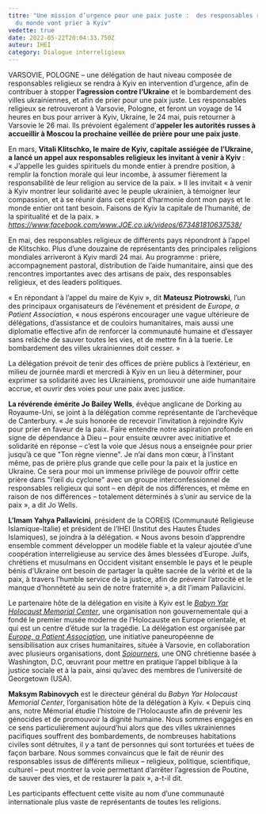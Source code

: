 ```yaml
---
titre: "Une mission d’urgence pour une paix juste :  des responsables religieux
  du monde vont prier à Kyiv"
vedette: true
date: 2022-05-22T20:04:33.750Z
auteur: IHEI
category: Dialogue interreligieux
---
```

VARSOVIE, POLOGNE – une délégation de haut niveau composée de responsables religieux se rendra à Kyiv en intervention d’urgence, afin de contribuer à stopper **l’agression contre l’Ukraine** et le bombardement des villes ukrainiennes, et afin de prier pour une paix juste. Les responsables religieux se retrouveront à Varsovie, Pologne, et feront un voyage de 14 heures en bus pour arriver à Kyiv, Ukraine, le 24 mai, puis retourner à Varsovie le 26 mai. Ils prévoient également d’**appeler les autorités russes à accueillir à Moscou la prochaine veillée de prière pour une paix juste**.

En mars, **Vitali Klitschko, le maire de Kyiv, capitale assiégée de l’Ukraine, a lancé un appel aux responsables religieux les invitant à venir à Kyiv**&nbsp;: «&nbsp;J’appelle les guides spirituels du monde entier à prendre position, à remplir la fonction morale qui leur incombe, à assumer fièrement la responsabilité de leur religion au service de la paix.&nbsp;» Il les invitait «&nbsp;à venir à Kyiv montrer leur solidarité avec le peuple ukrainien, à témoigner leur compassion, et à se réunir dans cet esprit d’harmonie dont mon pays et le monde entier ont tant besoin. Faisons de Kyiv la capitale de l’humanité, de la spiritualité et de la paix.&nbsp;» *<https://www.facebook.com/www.JOE.co.uk/videos/673481810637538/>*

En mai, des responsables religieux de différents pays répondront à l’appel de Klitschko. Plus d’une douzaine de représentants des principales religions mondiales arriveront à Kyiv mardi 24 mai. Au programme : prière, accompagnement pastoral, distribution de l’aide humanitaire, ainsi que des rencontres importantes avec des artisans de paix, des responsables religieux, et des leaders politiques.

«&nbsp;En répondant à l’appel du maire de Kyiv&nbsp;», dit **Mateusz Piotrowski**, l’un des principaux organisateurs de l’événement et président de *Europe, a Patient Association*, «&nbsp;nous espérons encourager une vague ultérieure de délégations, d’assistance et de couloirs humanitaires, mais aussi une diplomatie effective afin de renforcer la communauté humaine et d’essayer sans relâche de sauver toutes les vies, et de mettre fin à la tuerie. Le bombardement des villes ukrainiennes doit cesser.&nbsp;»

La délégation prévoit de tenir des offices de prière publics à l’extérieur, en milieu de journée mardi et mercredi à Kyiv en un lieu à déterminer, pour exprimer sa solidarité avec les Ukrainiens, promouvoir une aide humanitaire accrue, et ouvrir des voies pour une paix avec justice.

**La révérende émérite Jo Bailey Wells**, évêque anglicane de Dorking au Royaume-Uni, se joint à la délégation comme représentante de l’archevêque de Canterbury. «&nbsp;Je suis honorée de recevoir l’invitation à rejoindre Kyiv pour prier en faveur de la paix. Faire entendre notre aspiration profonde en signe de dépendance à Dieu –&nbsp;pour ensuite œuvrer avec initiative et solidarité en réponse&nbsp;– c’est la voie que Jésus nous a enseignée pour prier jusqu’à ce que "Ton règne vienne". Je n’ai dans mon cœur, à l’instant même, pas de prière plus grande que celle pour la paix et la justice en Ukraine. Ce sera pour moi un immense privilège de pouvoir offrir cette prière dans "l’œil du cyclone" avec un groupe interconfessionnel de responsables religieux qui sont –&nbsp;en dépit de nos différences, et même en raison de nos différences&nbsp;– totalement déterminés à s’unir au service de la paix&nbsp;», a dit Jo Wells.

**L’Imam Yahya Pallavicini**, président de la COREIS (Communauté Religieuse Islamique-Italie) et président de l’IHEI (Institut des Hautes Études Islamiques), se joindra à la délégation. «&nbsp;Nous avons besoin d’apprendre ensemble comment développer un modèle fiable et la valeur ajoutée d’une coopération interreligieuse au service des âmes blessées d’Europe. Juifs, chrétiens et musulmans en Occident visitant ensemble le pays et le peuple bénis d’Ukraine ont besoin de partager la quête sacrée de la vérité et de la paix, à travers l’humble service de la justice, afin de prévenir l’atrocité et le manque d’honnêteté au sein de notre fraternité&nbsp;», a dit l’imam Pallavicini.

Le partenaire hôte de la délégation en visite à Kyiv est le [](https://babynyar.org/en/about) *[Babyn Yar Holocaust Memorial Center](https://babynyar.org/en/about)*, une organisation non gouvernementale qui a fondé le premier musée moderne de l’Holocauste en Europe orientale, et qui est un centre d’étude sur la tragédie. La délégation est organisée par *[Europe, a Patient Association](https://www.europeapatient.com/)*, une initiative paneuropéenne de sensibilisation aux crises humanitaires, située à Varsovie, en collaboration avec plusieurs organisations, dont *[Sojourners](https://sojo.net/join/campaigns/nonviolence-and-peace)*, une ONG chrétienne basée à Washington, D.C, œuvrant pour mettre en pratique l’appel biblique à la justice sociale et à la paix, ainsi qu’avec des membres de l’université de Georgetown (USA).

**Maksym Rabinovych** est le directeur général du *Babyn Yar Holocaust Memorial Center*, l’organisation hôte de la délégation à Kyiv. «&nbsp;Depuis cinq ans, notre Mémorial étudie l’histoire de l’Holocauste afin de prévenir les génocides et de promouvoir la dignité humaine. Nous sommes engagés en ce sens particulièrement aujourd’hui alors que des villes ukrainiennes pacifiques souffrent des bombardements, de nombreuses habitations civiles sont détruites, il y a tant de personnes qui sont torturées et tuées de façon barbare. Nous sommes convaincus que le fait de réunir des responsables issus de différents milieux –&nbsp;religieux, politique, scientifique, culturel&nbsp;– peut montrer la voie permettant d’arrêter l’agression de Poutine, de sauver des vies, et de restaurer la paix », a-t-il dit.

Les participants effectuent cette visite au nom d’une communauté internationale plus vaste de représentants de toutes les religions.